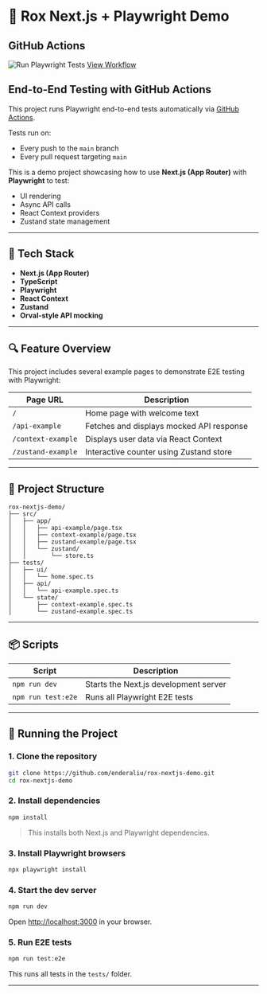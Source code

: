 # 🚀 Rox Next.js + Playwright Demo

## GitHub Actions

![Run Playwright Tests](https://github.com/enderaliu/rox-nextjs-demo/actions/workflows/playwright.yml/badge.svg)
[View Workflow](https://github.com/enderaliu/rox-nextjs-demo/actions/workflows/playwright.yml/)

## End-to-End Testing with GitHub Actions

This project runs Playwright end-to-end tests automatically via [GitHub Actions](https://github.com/enderaliu/rox-nextjs-demo/actions).

Tests run on:
- Every push to the `main` branch
- Every pull request targeting `main`


This is a demo project showcasing how to use **Next.js (App Router)** with **Playwright** to test:
- UI rendering
- Async API calls
- React Context providers
- Zustand state management

---

## 🔧 Tech Stack

- **Next.js (App Router)**
- **TypeScript**
- **Playwright**
- **React Context**
- **Zustand**
- **Orval-style API mocking**

---

## 🔍 Feature Overview

This project includes several example pages to demonstrate E2E testing with Playwright:

| Page URL               | Description                              |
|------------------------|------------------------------------------|
| `/`                    | Home page with welcome text              |
| `/api-example`         | Fetches and displays mocked API response |
| `/context-example`     | Displays user data via React Context     |
| `/zustand-example`     | Interactive counter using Zustand store  |

---

## 📁 Project Structure

```
rox-nextjs-demo/
├── src/
│   ├── app/
│   │   ├── api-example/page.tsx
│   │   ├── context-example/page.tsx
│   │   ├── zustand-example/page.tsx
│   │   └── zustand/
│   │       └── store.ts
├── tests/
│   ├── ui/
│   │   └── home.spec.ts
│   ├── api/
│   │   └── api-example.spec.ts
│   └── state/
│       ├── context-example.spec.ts
│       └── zustand-example.spec.ts
```

---

## 📦 Scripts

| Script              | Description                            |
|---------------------|----------------------------------------|
| `npm run dev`       | Starts the Next.js development server  |
| `npm run test:e2e`  | Runs all Playwright E2E tests          |

---

## 🧪 Running the Project

### 1. Clone the repository

```bash
git clone https://github.com/enderaliu/rox-nextjs-demo.git
cd rox-nextjs-demo
```

### 2. Install dependencies

```bash
npm install
```

> This installs both Next.js and Playwright dependencies.

### 3. Install Playwright browsers

```bash
npx playwright install
```

### 4. Start the dev server

```bash
npm run dev
```

Open [http://localhost:3000](http://localhost:3000) in your browser.

### 5. Run E2E tests

```bash
npm run test:e2e
```

This runs all tests in the `tests/` folder. 

---
